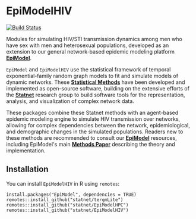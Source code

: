 EpiModelHIV
===============

[![Build Status](https://travis-ci.org/statnet/EpiModelHIV.svg?branch=master)](https://travis-ci.org/statnet/EpiModelHIV)

Modules for simulating HIV/STI transmission dynamics among men who have sex with men and heterosexual populations, developed as an extension to our general network-based epidemic modeling platform **[EpiModel](http://epimodel.org)**.

`EpiModel` and `EpiModelHIV` use the statistical framework of temporal exponential-family random graph models to fit and simulate models of dynamic networks. These **[Statistical Methods](http://onlinelibrary.wiley.com/doi/10.1111/rssb.12014/abstract)** have been developed and implemented as open-source software, building on the extensive efforts of the **[Statnet](https://statnet.org/)** research group to build software tools for the representation, analysis, and visualization of complex network data.

These packages combine these Statnet methods with an agent-based epidemic modeling engine to simulate HIV transmission over networks, allowing for complex dependencies between the network, epidemiological, and demographic changes in the simulated populations. Readers new to these methods are recommended to consult our **[EpiModel](http://epimodel.org)** resources, including EpiModel's main **[Methods Paper](http://doi.org/10.18637/jss.v084.i08)** describing the theory and implementation.

## Installation

You can install `EpiModelHIV` in R using `remotes`:
```
install.packages("EpiModel", dependencies = TRUE)
remotes::install_github("statnet/tergmLite")
remotes::install_github("statnet/EpiModelHPC")
remotes::install_github("statnet/EpiModelHIV")
```
